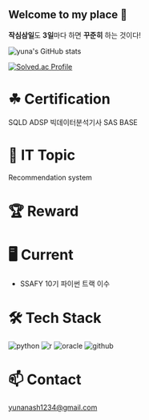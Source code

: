 ## Welcome to my place 👋
**작심삼일**도 **3일**마다 하면 **꾸준히** 하는 것이다!

![yuna's GitHub stats](https://github-readme-stats.vercel.app/api?username=yuna-ahn&show_icons=true&theme=radical)

[![Solved.ac Profile](http://mazassumnida.wtf/api/v2/generate_badge?boj=sgvina)](https://solved.ac/sgvina/)

# ☘ Certification
SQLD ADSP 빅데이터분석기사 SAS BASE

# 🤔 IT Topic
Recommendation system

# 🏆 Reward

# 🖥 Current
- SSAFY 10기 파이썬 트랙 이수

# 🛠 Tech Stack
![python](https://img.shields.io/badge/python-3776AB.svg?&style=for-the-badge&logo=python&logoColor=white) ![r](https://img.shields.io/badge/r-276DC3.svg?&style=for-the-badge&logo=r&logoColor=white) 
![oracle](https://img.shields.io/badge/oracle-F80000.svg?&style=for-the-badge&logo=oracle&logoColor=white)
![github](https://img.shields.io/badge/github-181717.svg?&style=for-the-badge&logo=github&logoColor=white)


# 📫 Contact
 yunanash1234@gmail.com


<!--
**YUNA-AHN/yuna-ahn** is a ✨ _special_ ✨ repository because its `README.md` (this file) appears on your GitHub profile.

Here are some ideas to get you started:

- 🔭 I’m currently working on ...
- 🌱 I’m currently learning ...
- 👯 I’m looking to collaborate on ...
- 🤔 I’m looking for help with ...
- 💬 Ask me about ...
- 📫 How to reach me: ...
- 😄 Pronouns: ...
- ⚡ Fun fact: ...
-->
